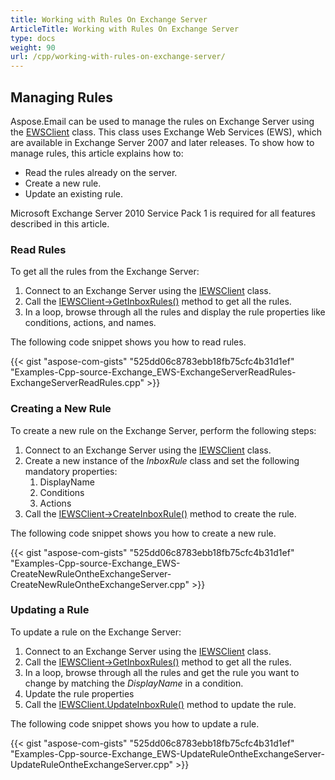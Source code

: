 ```yaml
---
title: Working with Rules On Exchange Server
ArticleTitle: Working with Rules On Exchange Server
type: docs
weight: 90
url: /cpp/working-with-rules-on-exchange-server/
---
```


## **Managing Rules**
Aspose.Email can be used to manage the rules on Exchange Server using the [EWSClient](https://apireference.aspose.com/cpp/email/class/aspose.email.clients.exchange.web_service.e_w_s_client/) class. This class uses Exchange Web Services (EWS), which are available in Exchange Server 2007 and later releases. To show how to manage rules, this article explains how to:

- Read the rules already on the server.
- Create a new rule.
- Update an existing rule.

Microsoft Exchange Server 2010 Service Pack 1 is required for all features described in this article.
### **Read Rules**
To get all the rules from the Exchange Server:

1. Connect to an Exchange Server using the [IEWSClient](https://apireference.aspose.com/cpp/email/class/aspose.email.clients.exchange.web_service.i_e_w_s_client/) class.
1. Call the [IEWSClient->GetInboxRules()](https://apireference.aspose.com/cpp/email/class/aspose.email.clients.exchange.web_service.i_e_w_s_client/#ad8b80596b53806955cdc326b3cd23ebb) method to get all the rules.
1. In a loop, browse through all the rules and display the rule properties like conditions, actions, and names.

The following code snippet shows you how to read rules.



{{< gist "aspose-com-gists" "525dd06c8783ebb18fb75cfc4b31d1ef" "Examples-Cpp-source-Exchange_EWS-ExchangeServerReadRules-ExchangeServerReadRules.cpp" >}}
### **Creating a New Rule**
To create a new rule on the Exchange Server, perform the following steps:

1. Connect to an Exchange Server using the [IEWSClient](https://apireference.aspose.com/cpp/email/class/aspose.email.clients.exchange.web_service.i_e_w_s_client/) class.
1. Create a new instance of the *InboxRule* class and set the following mandatory properties:
   1. DisplayName
   1. Conditions
   1. Actions
1. Call the [IEWSClient->CreateInboxRule()](https://apireference.aspose.com/cpp/email/class/aspose.email.clients.exchange.web_service.i_e_w_s_client/#a7af390adad4a0248d17b11bbebe8e97f) method to create the rule.

The following code snippet shows you how to create a new rule.



{{< gist "aspose-com-gists" "525dd06c8783ebb18fb75cfc4b31d1ef" "Examples-Cpp-source-Exchange_EWS-CreateNewRuleOntheExchangeServer-CreateNewRuleOntheExchangeServer.cpp" >}}
### **Updating a Rule**
To update a rule on the Exchange Server:

1. Connect to an Exchange Server using the [IEWSClient](https://apireference.aspose.com/cpp/email/class/aspose.email.clients.exchange.web_service.i_e_w_s_client/) class.
1. Call the [IEWSClient->GetInboxRules()](https://apireference.aspose.com/cpp/email/class/aspose.email.clients.exchange.web_service.i_e_w_s_client/#ad8b80596b53806955cdc326b3cd23ebb) method to get all the rules.
1. In a loop, browse through all the rules and get the rule you want to change by matching the *DisplayName* in a condition.
1. Update the rule properties
1. Call the [IEWSClient.UpdateInboxRule()](https://apireference.aspose.com/cpp/email/class/aspose.email.clients.exchange.web_service.i_e_w_s_client/#a077ef824948d486b7633ee9f3f61e863) method to update the rule.

The following code snippet shows you how to update a rule.



{{< gist "aspose-com-gists" "525dd06c8783ebb18fb75cfc4b31d1ef" "Examples-Cpp-source-Exchange_EWS-UpdateRuleOntheExchangeServer-UpdateRuleOntheExchangeServer.cpp" >}}
